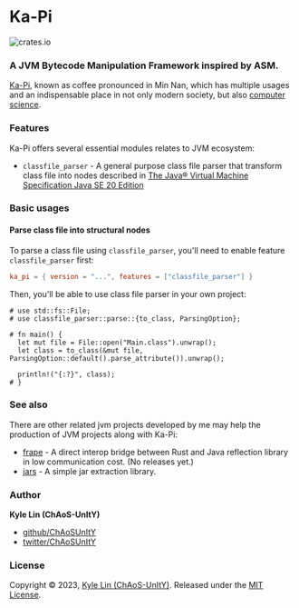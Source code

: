 # Ka-Pi

![crates.io](https://img.shields.io/crates/v/ka-pi.svg)

### A JVM Bytecode Manipulation Framework inspired by ASM.

[Ka-Pi](https://en.wiktionary.org/wiki/ka-pi), known as coffee 
pronounced in Min Nan, which has multiple usages and an indispensable
place in not only modern society, but also [computer science](https://en.wikipedia.org/wiki/Java_(programming_language)).

### Features

Ka-Pi offers several essential modules relates to JVM ecosystem:

- `classfile_parser` - A general purpose class file parser that transform class file into nodes described in 
[The Java® Virtual Machine Specification Java SE 20 Edition][spec]

### Basic usages

#### Parse class file into structural nodes

To parse a class file using `classfile_parser`, you'll need to enable feature `classfile_parser` first:

```toml
ka_pi = { version = "...", features = ["classfile_parser"] }
```

Then, you'll be able to use class file parser in your own project:

```no_run
# use std::fs::File;
# use classfile_parser::parse::{to_class, ParsingOption};

# fn main() {
  let mut file = File::open("Main.class").unwrap();
  let class = to_class(&mut file, ParsingOption::default().parse_attribute()).unwrap();
  
  println!("{:?}", class);
# }
```

### See also

There are other related jvm projects developed by me may help the production of JVM projects along with Ka-Pi:
- [frape](https://github.com/ChAoSUnItY/frape) - A direct interop bridge between Rust and Java reflection library in low 
  communication cost. (No releases yet.)
- [jars](https://github.com/ChAoSUnItY/jars) - A simple jar extraction library.

### Author

**Kyle Lin (ChAoS-UnItY)**

* [github/ChAoSUnItY](https://github.com/ChAoSUnItY)
* [twitter/ChAoSUnItY](https://twitter.com/ChAoSUnItY_)

### License

Copyright © 2023, [Kyle Lin (ChAoS-UnItY)](https://github.com/ChAoSUnItY).
Released under the [MIT License](LICENSE).

[spec]: https://docs.oracle.com/javase/specs/jvms/se20/jvms20.pdf
